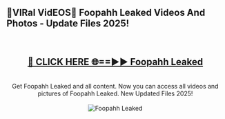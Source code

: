 <h2>🔴VIRal VidEOS🔴 Foopahh Leaked Videos And Photos - Update Files 2025!</h2>
<br>
<div align="center">
<h2><a href="https://virallinks.top/odZfE0" rel="nofollow">🔴 CLICK HERE 🌐==►► Foopahh Leaked</a></h2>
<br>
Get Foopahh Leaked and all content. Now you can access all videos and pictures of Foopahh Leaked. New Updated Files 2025!
<br>
<br>
<a href="https://virallinks.top/odZfE0" rel="nofollow" data-target="animated-image.originalLink"><img src="https://i.imgur.com/dJHk4Zq.gif)" alt="Foopahh Leaked" style="max-width: 100%; display: inline-block;" data-target="animated-image.originalImage"></a>
</div>
<br>
